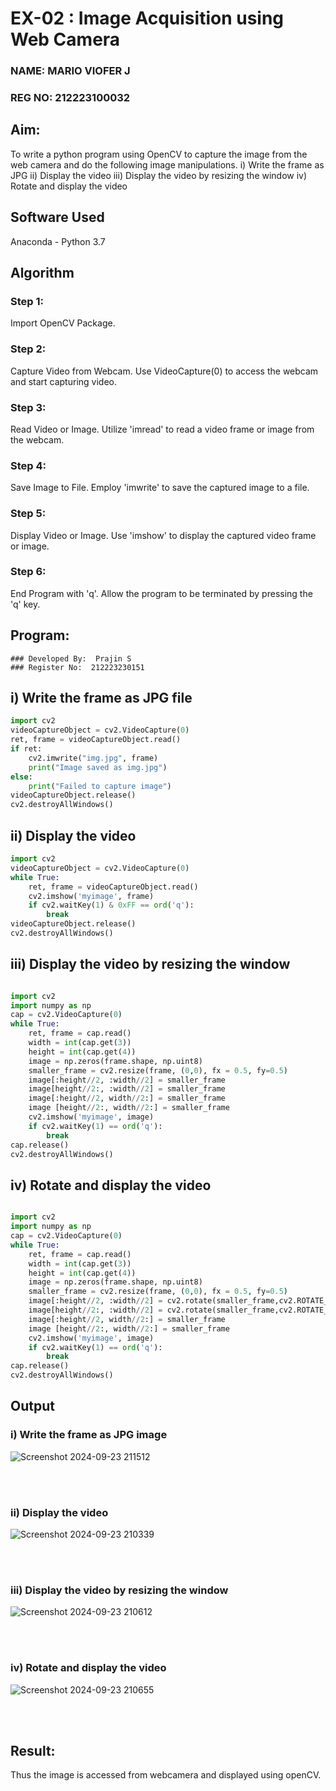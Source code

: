 # EX-02 : Image Acquisition using Web Camera

### NAME: MARIO VIOFER J
### REG NO: 212223100032

## Aim:
 
To write a python program using OpenCV to capture the image from the web camera and do the following image manipulations.
i) Write the frame as JPG 
ii) Display the video 
iii) Display the video by resizing the window
iv) Rotate and display the video

## Software Used
Anaconda - Python 3.7
## Algorithm
### Step 1:
Import OpenCV Package.
<br>

### Step 2:
Capture Video from Webcam. Use VideoCapture(0) to access the webcam and start capturing video.
<br>

### Step 3:
Read Video or Image. Utilize 'imread' to read a video frame or image from the webcam.
<br>

### Step 4:
Save Image to File. Employ 'imwrite' to save the captured image to a file.
<br>

### Step 5:
Display Video or Image. Use 'imshow' to display the captured video frame or image.
<br>

### Step 6:
End Program with 'q'. Allow the program to be terminated by pressing the 'q' key.
<br>

## Program:
```
### Developed By:  Prajin S
### Register No:  212223230151
```
## i) Write the frame as JPG file
``` Python
import cv2
videoCaptureObject = cv2.VideoCapture(0)
ret, frame = videoCaptureObject.read()
if ret:
    cv2.imwrite("img.jpg", frame)
    print("Image saved as img.jpg")
else:
    print("Failed to capture image")
videoCaptureObject.release()
cv2.destroyAllWindows()
```


## ii) Display the video
``` Python
import cv2
videoCaptureObject = cv2.VideoCapture(0)
while True:
    ret, frame = videoCaptureObject.read()
    cv2.imshow('myimage', frame)
    if cv2.waitKey(1) & 0xFF == ord('q'):
        break
videoCaptureObject.release()
cv2.destroyAllWindows()
```


## iii) Display the video by resizing the window
``` Python

import cv2
import numpy as np
cap = cv2.VideoCapture(0)
while True:
    ret, frame = cap.read() 
    width = int(cap.get(3))
    height = int(cap.get(4))
    image = np.zeros(frame.shape, np.uint8) 
    smaller_frame = cv2.resize(frame, (0,0), fx = 0.5, fy=0.5) 
    image[:height//2, :width//2] = smaller_frame
    image[height//2:, :width//2] = smaller_frame
    image[:height//2, width//2:] = smaller_frame 
    image [height//2:, width//2:] = smaller_frame
    cv2.imshow('myimage', image)
    if cv2.waitKey(1) == ord('q'):
        break
cap.release()
cv2.destroyAllWindows()
```


## iv) Rotate and display the video
``` Python

import cv2
import numpy as np
cap = cv2.VideoCapture(0)
while True:
    ret, frame = cap.read() 
    width = int(cap.get(3))
    height = int(cap.get(4))
    image = np.zeros(frame.shape, np.uint8) 
    smaller_frame = cv2.resize(frame, (0,0), fx = 0.5, fy=0.5) 
    image[:height//2, :width//2] = cv2.rotate(smaller_frame,cv2.ROTATE_180)
    image[height//2:, :width//2] = cv2.rotate(smaller_frame,cv2.ROTATE_180)
    image[:height//2, width//2:] = smaller_frame 
    image [height//2:, width//2:] = smaller_frame
    cv2.imshow('myimage', image)
    if cv2.waitKey(1) == ord('q'):
        break
cap.release()
cv2.destroyAllWindows()
```
## Output

### i) Write the frame as JPG image
![Screenshot 2024-09-23 211512](https://github.com/user-attachments/assets/2048bdb7-54ac-4dbd-9eb2-9e87df0d6657)

</br>
</br>


### ii) Display the video
![Screenshot 2024-09-23 210339](https://github.com/user-attachments/assets/76a8c8c4-52d6-4f2d-849e-b95f1fb4022d)

</br>
</br>


### iii) Display the video by resizing the window
![Screenshot 2024-09-23 210612](https://github.com/user-attachments/assets/cd16963f-f1f6-46d2-a47e-00ba3aac7627)

</br>
</br>



### iv) Rotate and display the video
![Screenshot 2024-09-23 210655](https://github.com/user-attachments/assets/cd94d5f6-d9b2-4ee0-aa83-053ccb344bf9)

</br>
</br>



## Result:
Thus the image is accessed from webcamera and displayed using openCV.
